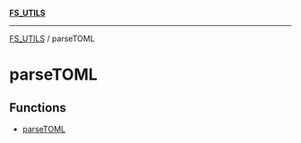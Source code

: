 [**FS_UTILS**](../README.md)

***

[FS_UTILS](../README.md) / parseTOML

# parseTOML

## Functions

- [parseTOML](functions/parseTOML.md)
